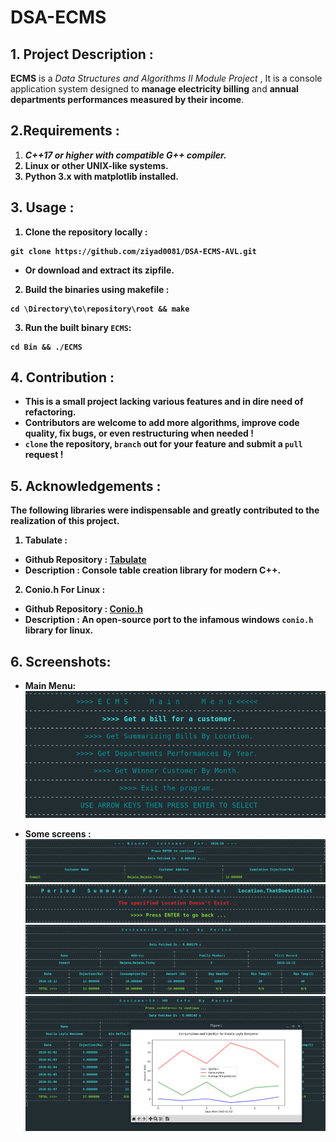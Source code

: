 # DSA-ECMS

## 1. Project Description : 
<b>ECMS</b> is a  <span style="font-style:italic;">Data Structures and Algorithms II Module Project</span> , It is a <span>console application</span> system designed to <b>manage electricity billing</b> and <b>annual departments performances measured by their income</b>.

## 2.Requirements :
1. <b><span style="font-style:italic;">C++17 or higher with compatible G++ compiler.
2. Linux or other UNIX-like systems.
3. Python 3.x with matplotlib installed.
## 3. Usage :

1. Clone the repository locally :

```
git clone https://github.com/ziyad0081/DSA-ECMS-AVL.git
```

- Or download and extract its zipfile.

2. Build the binaries using makefile :

```
cd \Directory\to\repository\root && make
```

3. Run the built binary `ECMS`:

```
cd Bin && ./ECMS
```

## 4. Contribution :
- This is a small project lacking various features and in dire need of refactoring.
- Contributors are welcome to add more algorithms, improve code quality, fix bugs, or even restructuring when needed !
- `clone` the repository, `branch` out for your feature and submit a `pull` request !


## 5. Acknowledgements :

The following libraries were indispensable and greatly contributed to the realization of this project.
 1. **Tabulate :**
 - Github Repository : [Tabulate](https://github.com/p-ranav/tabulate)
 - Description : Console table creation library for modern C++.
 2. **Conio.h For Linux :**
 - Github Repository : [Conio.h](https://github.com/zoelabbb/conio.h)
 - Description : An open-source port to the infamous windows `conio.h` library for linux.

## 6. Screenshots:
- Main Menu:
![Main Menu](./Screenshots/main_menu.png)

- Some screens :
![func1](./Screenshots/functionality1.png)
![func2](./Screenshots/functionality2.png)
![func3](./Screenshots/functionality3.png)
![func4](./Screenshots/functionality4.png)





